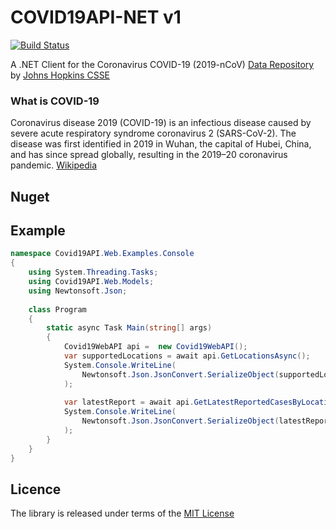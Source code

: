 # COVID19API-NET v1

[![Build Status](https://travis-ci.com/Chitova263/COVID19API-NET.svg?token=MDACaqCYzSj6Yqd8uBt5&branch=master)](https://travis-ci.com/Chitova263/COVID19API-NET)

A .NET Client for the Coronavirus COVID-19 (2019-nCoV) [Data Repository](https://github.com/CSSEGISandData/COVID-19) by [Johns Hopkins CSSE](https://systems.jhu.edu/research/public-health/ncov/) 

### What is COVID-19
Coronavirus disease 2019 (COVID-19) is an infectious disease caused by severe acute respiratory syndrome coronavirus 2 (SARS-CoV-2). The disease was first identified in 2019 in Wuhan, the capital of Hubei, China, and has since spread globally, resulting in the 2019–20 coronavirus pandemic. [Wikipedia](https://en.wikipedia.org/wiki/Coronavirus_disease_2019)

## Nuget

## Example

```cs
namespace Covid19API.Web.Examples.Console
{
    using System.Threading.Tasks;
    using Covid19API.Web.Models;
    using Newtonsoft.Json;
    
    class Program
    {
        static async Task Main(string[] args)
        {
            Covid19WebAPI api =  new Covid19WebAPI();
            var supportedLocations = await api.GetLocationsAsync();
            System.Console.WriteLine(
                Newtonsoft.Json.JsonConvert.SerializeObject(supportedLocations, Formatting.Indented)
            );
            
            var latestReport = await api.GetLatestReportedCasesByLocationAsync(supportedLocations[0].Country);
            System.Console.WriteLine(
                Newtonsoft.Json.JsonConvert.SerializeObject(latestReport, Formatting.Indented)
            );
        }
    }
}
```

## Licence

The library is released under terms of the [MIT License](https://opensource.org/licenses/MIT)

